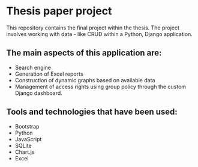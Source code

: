 # Thesis paper project

This repository contains the final project within the thesis. The project involves working with data - like CRUD within a Python, Django application.

## The main aspects of this application are:

- Search engine
- Generation of Excel reports
- Construction of dynamic graphs based on available data
- Management of access rights using group policy through the custom Django dashboard.

## Tools and technologies that have been used:

- Bootstrap
- Python
- JavaScript
- SQLite
- Chart.js
- Excel
